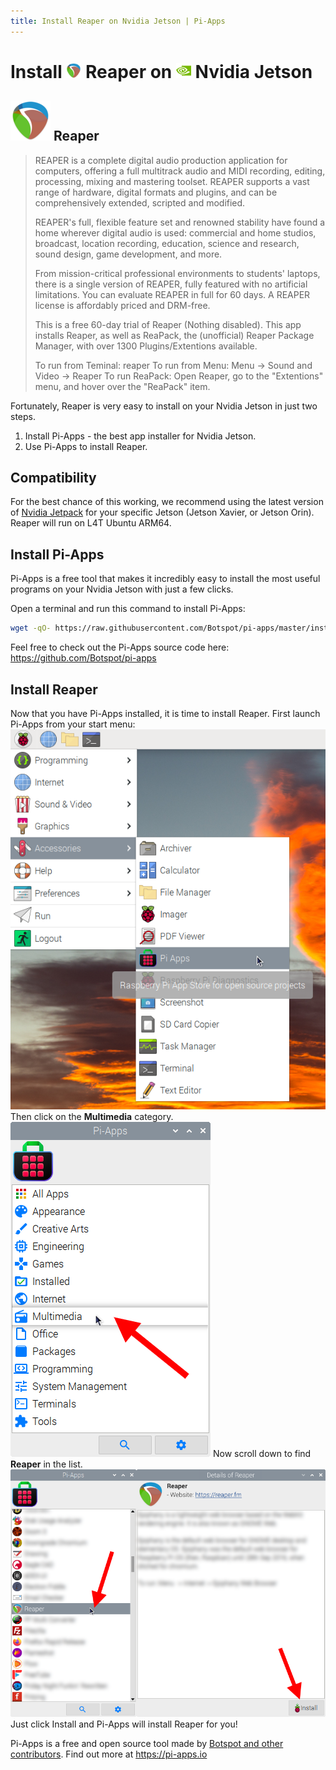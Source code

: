 ```yaml
---
title: Install Reaper on Nvidia Jetson | Pi-Apps
---
```

<div class="simple-install-content content">

# Install <img src="/img/app-icons/Reaper/icon-64.png" height=24> Reaper on <img src=/img/other-icons/nvidia-icon.svg height=24> Nvidia Jetson

## <img src="/img/app-icons/Reaper/icon-64.png"> Reaper
> REAPER is a complete digital audio production application for computers, offering a full multitrack audio and MIDI recording, editing, processing, mixing and mastering toolset.
> REAPER supports a vast range of hardware, digital formats and plugins, and can be comprehensively extended, scripted and modified.
> 
> REAPER's full, flexible feature set and renowned stability have found a home wherever digital audio is used: commercial and home studios, broadcast, location recording, education, science and research, sound design, game development, and more.
> 
> From mission-critical professional environments to students' laptops, there is a single version of REAPER, fully featured with no artificial limitations. You can evaluate REAPER in full for 60 days. A REAPER license is affordably priced and DRM-free.
> 
> This is a free 60-day trial of Reaper (Nothing disabled).
> This app installs Reaper, as well as ReaPack, the (unofficial) Reaper Package Manager, with over 1300 Plugins/Extentions available.
> 
> To run from Teminal: reaper
> To run from Menu: Menu -> Sound and Video -> Reaper 
> To run ReaPack: Open Reaper, go to the "Extentions" menu, and hover over the "ReaPack" item.

Fortunately, Reaper is very easy to install on your Nvidia Jetson in just two steps.
1. Install Pi-Apps - the best app installer for Nvidia Jetson.
2. Use Pi-Apps to install Reaper.
</div>
<div class="simple-install-content content">

## Compatibility
For the best chance of this working, we recommend using the latest version of [Nvidia Jetpack](https://developer.nvidia.com/embedded/jetpack-archive) for your specific Jetson (Jetson Xavier, or Jetson Orin).
Reaper will run on L4T Ubuntu ARM64.
</div>
<div class="simple-install-content content">

## Install Pi-Apps

Pi-Apps is a free tool that makes it incredibly easy to install the most useful programs on your Nvidia Jetson with just a few clicks.

Open a terminal and run this command to install Pi-Apps:
```bash
wget -qO- https://raw.githubusercontent.com/Botspot/pi-apps/master/install | bash
```
Feel free to check out the Pi-Apps source code here: https://github.com/Botspot/pi-apps
</div>
<div class="simple-install-content content">

## Install Reaper

Now that you have Pi-Apps installed, it is time to install Reaper.
First launch Pi-Apps from your start menu:
<img src="/img/start-menu.png">
Then click on the <b>Multimedia</b> category.
<img src="/img/category-selections/Multimedia.png">
Now scroll down to find <b>Reaper</b> in the list.
<img src="/img/app-icons/Reaper/app-selection.png">
Just click Install and Pi-Apps will install Reaper for you!
</div>
<div class="simple-install-content content">

Pi-Apps is a free and open source tool made by [Botspot and other contributors](/about/#contributors). Find out more at https://pi-apps.io
</div>
